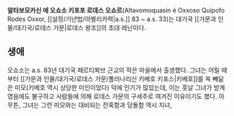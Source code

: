 **알타보모카신 에 오쇼소 키포포 로데스 오쇼르**(Altavomoquasin é Oxxoso Quipofo Rodes Oxxor, [[설정/기년법/아벨리카력|a.s.]] 83 ~ a.s. 33)는 대기국 [[가문과 인물/대기국/로데스 가문|로데스 왕조]]의 초대 레닌이다.

## 생애
오쇼소는 a.s. 83년 대기국 페르티푀브 근교의 작은 마을에서 출생했다. 그녀는 어릴 때부터 [[가문과 인물/대기국/로데스 가문/폴러나리신 키베호 키포스|키베호]]를 쏙 빼닮은 미모(키베호 역시 상당한 미인이었다) 덕에 인기가 많았는데, 이는 훗날 그녀가 방계였음에도 불구하고 사람들에 의해 로데스 가문의 구세주로 여겨진 이유이기도 했다. 아무튼, 그녀는 그런 미모와는 대비되는 잔혹함과 당돌함 역시 지녀,